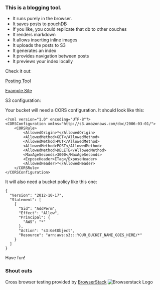 ### This is a blogging tool.

* It runs purely in the browser.
* It saves posts to pouchDB
* If you like, you could replicate that db to other couches
* It renders markdown
* It allows inserting inline images
* It uploads the posts to S3
* It generates an index
* It provides navigation between posts
* It previews your index locally

Check it out:

[Posting Tool](http://davidbanham.github.io/blg)

[Example Site](https://microblog.davidbanham.com)

S3 configuration:

Your bucket will need a CORS configuration. It should look like this:

```
<?xml version="1.0" encoding="UTF-8"?>
<CORSConfiguration xmlns="http://s3.amazonaws.com/doc/2006-03-01/">
    <CORSRule>
        <AllowedOrigin>*</AllowedOrigin>
        <AllowedMethod>GET</AllowedMethod>
        <AllowedMethod>PUT</AllowedMethod>
        <AllowedMethod>POST</AllowedMethod>
        <AllowedMethod>DELETE</AllowedMethod>
        <MaxAgeSeconds>3000</MaxAgeSeconds>
        <ExposeHeader>ETag</ExposeHeader>
        <AllowedHeader>*</AllowedHeader>
    </CORSRule>
</CORSConfiguration>
```

It will also need a bucket policy like this one:

```
{
  "Version": "2012-10-17",
  "Statement": [
    {
      "Sid": "AddPerm",
      "Effect": "Allow",
      "Principal": {
        "AWS": "*"
      },
      "Action": "s3:GetObject",
      "Resource": "arn:aws:s3:::YOUR_BUCKET_NAME_GOES_HERE/*"
    }
  ]
}
```

Have fun!

### Shout outs

Cross browser testing provided by [BrowserStack](https://www.browserstack.com/)
![Browserstack Logo](https://p14.zdusercontent.com/attachment/1015988/E8WRN37LuCiyoljPWG1lEBCWU?token=eyJhbGciOiJkaXIiLCJlbmMiOiJBMTI4Q0JDLUhTMjU2In0..Fb4uRHL-lK_mtmC0OPBXtA.ilfZAUYBTNQu9Ezo5xWutfsL8EZ4RLIxsmfbED3pJzgqWv5CepmjvdgzT9XuwZd9nqtovQXawUHp3I2S8U0Vbc1Ze9WSn_JB9pk1L8IfCmzL9vs3zFqFzR4w8NofobdECcXpxrc6_ZepdOR2wmNLaCCmbt4O0-7o64JAKBAWac57xmuBCnf1yNNmrHvBFf_aLTRd7wK9EETh5MZFts0QN4OWSMgT2pl6IY210S3ABZwZWVR8XFngq4NyPkArvXzlDHQAXEOsgd09rloHmVUOe3OBZ8Q2NwWKrFoIwrnmjhU.bBSyVAmsLlesQU996ncLmA)
